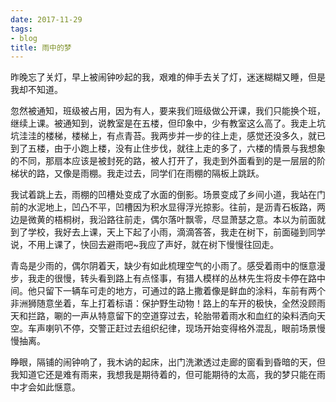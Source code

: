 ```yaml
---
date: 2017-11-29
tags:
- blog
title: 雨中的梦
---
```


昨晚忘了关灯，早上被闹钟吵起的我，艰难的伸手去关了灯，迷迷糊糊又睡，但是我却不知道。
<!--more-->
忽然被通知，班级被占用，因为有人，要来我们班级做公开课，我们只能换个班，继续上课。被通知到，说教室是在五楼，但印象中，少有教室这么高了。我走上坑坑洼洼的楼梯，楼梯上，有点青苔。我两步并一步的往上走，感觉还没多久，就已到了五楼，由于小跑上楼，没有止住步伐，就往上走的多了，六楼的情景与我想象的不同，那扇本应该是被封死的路，被人打开了，我走到外面看到的是一层层的阶梯状的路，又像是雨棚。我走过去，同学们在雨棚的隔板上跳跃。

我试着跳上去，雨棚的凹槽处变成了水面的倒影。场景变成了乡间小道，我站在门前的水泥地上，凹凸不平，凹槽因为积水显得浮光掠影。往前，是沥青石板路，两边是微黄的梧桐树，我沿路往前走，偶尔落叶飘零，尽显萧瑟之意。本以为前面就到了学校，我好去上课，天上下起了小雨，滴滴答答，我走在树下，前面碰到同学说，不用上课了，快回去避雨吧~我应了声好，就在树下慢慢往回走。

青岛是少雨的，偶尔阴着天，缺少有如此梳理空气的小雨了。感受着雨中的惬意漫步，我走的很慢，转头看到路上有点怪事，有猎人模样的丛林先生将皮卡停在路中间。他只留下一辆车可走的地方，可通过的路上撒着像是鲜血的涂料，车前有两个非洲狮随意坐着，车上打着标语：保护野生动物！路上的车开的极快，全然没顾雨天和拦路，唰的一声从特意留下的空道穿过去，轮胎带着雨水和血红的染料洒向天空。车声喇叭不停，交警正赶过去组织纪律，现场开始变得格外混乱，眼前场景慢慢抽离。

睁眼，隔铺的闹钟响了，我木讷的起床，出门洗漱透过走廊的窗看到昏暗的天，但我知道它还是难有雨来，我想我是期待着的，但可能期待的太高，我的梦只能在雨中才会如此惬意。